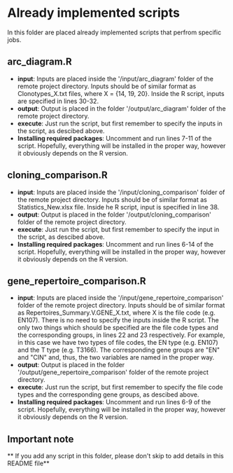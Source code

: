 # Already implemented scripts
In this folder are placed already implemented scripts that perfrom specific jobs.

## arc_diagram.R
- **input**: Inputs are placed inside the '/input/arc_diagram' folder of the remote project directory. Inputs should be of similar format as Clonotypes_X.txt files, where X = {14, 19, 20}. Inside the R script, inputs are specified in lines 30-32.
- **output**: Output is placed in the folder '/output/arc_diagram' folder of the remote project directory.
- **execute**: Just run the script, but first remember to specify the inputs in the script, as descibed above.
- **Installing required packages**: Uncomment and run lines 7-11 of the script. Hopefully, everything will be installed in the proper way, however it obviously depends on the R version.


## cloning_comparison.R
- **input**: Inputs are placed inside the '/input/cloning_comparison' folder of the remote project directory. Inputs should be of similar format as Statistics_New.xlsx file. Inside he R script, input is specified in line 38.   
- **output**: Output is placed in the folder '/output/cloning_comparison' folder of the remote project directory.
- **execute**: Just run the script, but first remember to specify the input in the script, as descibed above.
- **Installing required packages**: Uncomment and run lines 6-14 of the script. Hopefully, everything will be installed in the proper way, however it obviously depends on the R version.

## gene_repertoire_comparison.R
- **input**: Inputs are placed inside the '/input/gene_repertoire_comparison' folder of the remote project directory. Inputs should be of similar format as Repertoires_Summary.V.GENE_X.txt, where X is the file code (e.g. EN107). There is no need to specify the inputs inside the R script. The only two things which should be specified are the file code types and the corresponding groups, in lines 22 and 23 respectively. For example, in this case we have two types of file codes, the EN type (e.g. EN107) and the T type (e.g. T3166). The corresponding gene groups are "EN" and "CIN" and, thus, the two variables are named in the proper way.
- **output**: Output is placed in the folder '/output/gene_repertoire_comparison' folder of the remote project directory.
- **execute**: Just run the script, but first remember to specify the file code types and the corresponding gene groups, as descibed above.
- **Installing required packages**: Uncomment and run lines 6-9 of the script. Hopefully, everything will be installed in the proper way, however it obviously depends on the R version.


## Important note
** If you add any script in this folder, please don't skip to add details in this README file**
